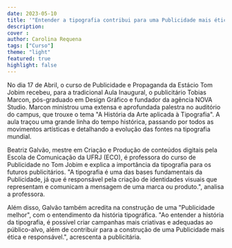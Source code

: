 ```yaml
---
date: 2023-05-10
title: '"Entender a tipografia contribui para uma Publicidade mais ética.", diz publicitária e professora da Estácio sobre aula inaugural de Publicidade'
description: 
cover : 
author: Carolina Requena
tags: ["Curso"]
theme: "light"
featured: true
highlight: false
---
```

No dia 17 de Abril, o curso de Publicidade e Propaganda da Estácio Tom Jobim recebeu, para a tradicional Aula Inaugural, o publicitário Tobias Marcon, pós-graduado em Design Gráfico e fundador da agência NOVA Studio. Marcon ministrou uma extensa e aprofundada palestra no auditório do campus, que trouxe o tema "A História da Arte aplicada à Tipografia". A aula traçou uma grande linha do tempo histórica, passando por todos as movimentos artísticas e detalhando a evolução das fontes na tipografia mundial.

Beatriz Galvão, mestre em Criação e Produção de conteúdos digitais pela Escola de Comunicação da UFRJ (ECO), é professora do curso de Publicidade no Tom Jobim e explica a importância da tipografia para os futuros publicitários. "A tipografia é uma das bases fundamentais da Publicidade, já que é responsável pela criação de identidades visuais que representam e comunicam a mensagem de uma marca ou produto.", analisa a professora.

Além disso, Galvão também acredita na construção de uma "Publicidade melhor", com o entendimento da história tipográfica. "Ao entender a história da tipografia, é possível criar campanhas mais criativas e adequadas ao público-alvo, além de contribuir para a construção de uma Publicidade mais ética e responsável.", acrescenta a publicitária.